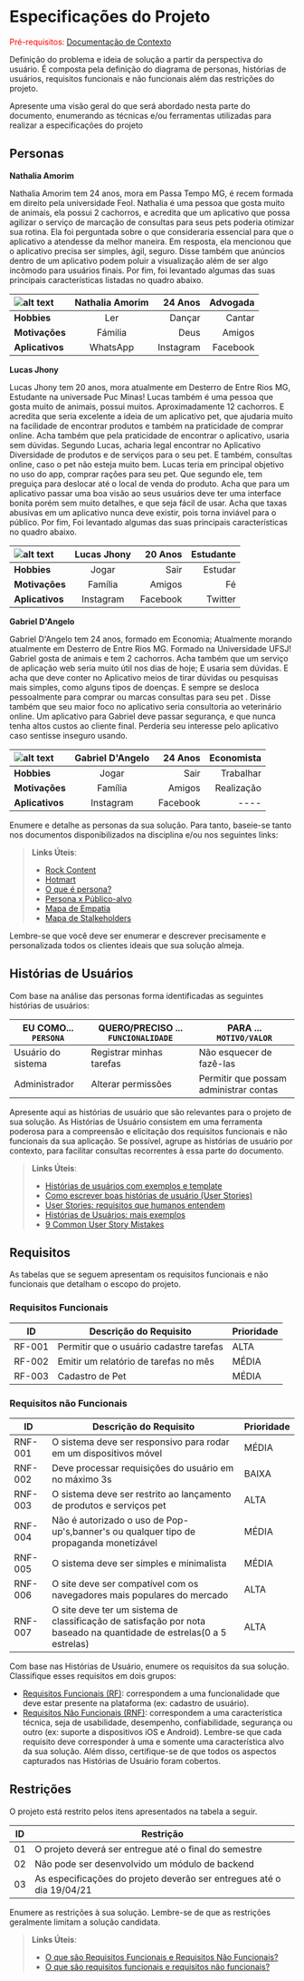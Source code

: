 # Especificações do Projeto

<span style="color:red">Pré-requisitos: <a href="1-Documentação de Contexto.md"> Documentação de Contexto</a></span>

Definição do problema e ideia de solução a partir da perspectiva do usuário. É composta pela definição do  diagrama de personas, histórias de usuários, requisitos funcionais e não funcionais além das restrições do projeto.

Apresente uma visão geral do que será abordado nesta parte do documento, enumerando as técnicas e/ou ferramentas utilizadas para realizar a especificações do projeto

## Personas

<b>Nathalia Amorim</b>

Nathalia Amorim tem 24 anos, mora em Passa Tempo MG, é recem formada em direito pela universidade Feol. Nathalia é uma pessoa que gosta muito de animais, ela possui 2 cachorros, e acredita que um aplicativo que possa agilizar o serviço de marcação de consultas para seus pets poderia otimizar sua rotina. Ela foi perguntada sobre o que consideraria essencial para que o aplicativo a atendesse da melhor maneira. Em resposta, ela mencionou que o aplicativo precisa ser simples, ágil, seguro. Disse também que anúncios dentro de um aplicativo podem poluir a visualização além de ser algo incômodo para usuários finais. Por fim, foi levantado algumas das suas principais características listadas no quadro abaixo.

![alt text](https://user-images.githubusercontent.com/80352124/114281443-c7f9ea80-9a14-11eb-970e-b2d33d3cb4ef.jpg)| Nathalia Amorim | 24 Anos | Advogada
:--------- | :------: | -------: | -------: 
<b>Hobbies</b> | Ler | Dançar | Cantar 
<b>Motivações</b> | Fámilia | Deus | Amigos
<b>Aplicativos</b> | WhatsApp | Instagram | Facebook


<b>Lucas Jhony</b>

Lucas Jhony tem 20 anos, mora atualmente em Desterro de Entre Rios MG, Estudante na universade Puc Minas! Lucas também é uma pessoa que gosta muito de animais, possui muitos. Aproximadamente 12 cachorros. E acredita que seria excelente a ideia de um aplicativo pet, que ajudaria muito na facilidade de encontrar produtos e também na praticidade de comprar online. Acha também que pela praticidade de encontrar o aplicativo, usaria sem dúvidas. Segundo Lucas, acharia legal encontrar no Aplicativo Diversidade de produtos e de serviços para o seu pet. E também, consultas online, caso o pet não esteja muito bem. Lucas teria em principal objetivo no uso do app, comprar rações para seu pet. Que segundo ele, tem preguiça para deslocar até o local de venda do produto. Acha que para um aplicativo passar uma boa visão ao seus usuários deve ter uma interface bonita porém sem muito detalhes, e que seja fácil de usar. Acha que taxas abusivas em um aplicativo nunca deve existir, pois torna inviável para o público. Por fim, Foi levantado algumas das suas principais características no quadro abaixo.


![alt text](https://user-images.githubusercontent.com/80352124/114282433-663c7f00-9a1a-11eb-8ab3-77b6281b4097.jpg)| Lucas Jhony | 20 Anos | Estudante
:--------- | :------: | -------: | -------: 
<b>Hobbies</b> | Jogar | Sair | Estudar 
<b>Motivações</b> | Família | Amigos | Fé
<b>Aplicativos</b> | Instagram | Facebook | Twitter

<b>Gabriel D'Angelo</b>
 
Gabriel D'Angelo tem 24 anos, formado em Economia; Atualmente morando atualmente em Desterro de Entre Rios MG. Formado na Universidade UFSJ! Gabriel  gosta de animais  e tem 2 cachorros. Acha também que um serviço de aplicação web seria  muito útil nos dias de hoje; E usaria sem dúvidas. E acha que deve conter no Aplicativo meios de  tirar dúvidas ou pesquisas mais simples, como alguns tipos de doenças.  E sempre se desloca pessoalmente para comprar ou marcas consultas para seu pet . Disse também  que seu maior foco no aplicativo  seria consultoria ao veterinário online. Um aplicativo para Gabriel deve passar segurança, e que nunca tenha altos custos ao cliente  final. Perderia seu interesse pelo aplicativo caso sentisse inseguro usando.

![alt text](https://user-images.githubusercontent.com/80352124/115093787-d2732300-9ef1-11eb-98e4-5f248349ea5a.png) | Gabriel D'Angelo | 24 Anos | Economista
:--------- | :------: | -------: | -------: 
<b>Hobbies</b> | Jogar | Sair | Trabalhar
<b>Motivações</b> | Família | Amigos | Realização
<b>Aplicativos</b> | Instagram | Facebook |  ----


Enumere e detalhe as personas da sua solução. Para tanto, baseie-se tanto nos documentos disponibilizados na disciplina e/ou nos seguintes links:

> **Links Úteis**:
> - [Rock Content](https://rockcontent.com/blog/personas/)
> - [Hotmart](https://blog.hotmart.com/pt-br/como-criar-persona-negocio/)
> - [O que é persona?](https://resultadosdigitais.com.br/blog/persona-o-que-e/)
> - [Persona x Público-alvo](https://flammo.com.br/blog/persona-e-publico-alvo-qual-a-diferenca/)
> - [Mapa de Empatia](https://resultadosdigitais.com.br/blog/mapa-da-empatia/)
> - [Mapa de Stalkeholders](https://www.racecomunicacao.com.br/blog/como-fazer-o-mapeamento-de-stakeholders/)
>
Lembre-se que você deve ser enumerar e descrever precisamente e personalizada todos os clientes ideais que sua solução almeja.

## Histórias de Usuários

Com base na análise das personas forma identificadas as seguintes histórias de usuários:

|EU COMO... `PERSONA`| QUERO/PRECISO ... `FUNCIONALIDADE` |PARA ... `MOTIVO/VALOR`                 |
|--------------------|------------------------------------|----------------------------------------|
|Usuário do sistema  | Registrar minhas tarefas           | Não esquecer de fazê-las               |
|Administrador       | Alterar permissões                 | Permitir que possam administrar contas |

Apresente aqui as histórias de usuário que são relevantes para o projeto de sua solução. As Histórias de Usuário consistem em uma ferramenta poderosa para a compreensão e elicitação dos requisitos funcionais e não funcionais da sua aplicação. Se possível, agrupe as histórias de usuário por contexto, para facilitar consultas recorrentes à essa parte do documento.

> **Links Úteis**:
> - [Histórias de usuários com exemplos e template](https://www.atlassian.com/br/agile/project-management/user-stories)
> - [Como escrever boas histórias de usuário (User Stories)](https://medium.com/vertice/como-escrever-boas-users-stories-hist%C3%B3rias-de-usu%C3%A1rios-b29c75043fac)
> - [User Stories: requisitos que humanos entendem](https://www.luiztools.com.br/post/user-stories-descricao-de-requisitos-que-humanos-entendem/)
> - [Histórias de Usuários: mais exemplos](https://www.reqview.com/doc/user-stories-example.html)
> - [9 Common User Story Mistakes](https://airfocus.com/blog/user-story-mistakes/)

## Requisitos

As tabelas que se seguem apresentam os requisitos funcionais e não funcionais que detalham o escopo do projeto.

### Requisitos Funcionais

|ID    | Descrição do Requisito  | Prioridade |
|------|-----------------------------------------|----|
|RF-001| Permitir que o usuário cadastre tarefas | ALTA | 
|RF-002| Emitir um relatório de tarefas no mês   | MÉDIA |
|RF-003| Cadastro de Pet   | MÉDIA |



### Requisitos não Funcionais

|ID     | Descrição do Requisito  |Prioridade |
|-------|-------------------------|----|
|RNF-001| O sistema deve ser responsivo para rodar em um dispositivos móvel | MÉDIA | 
|RNF-002| Deve processar requisições do usuário em no máximo 3s |  BAIXA | 
|RNF-003| O sistema deve ser restrito ao lançamento de produtos e serviços pet | ALTA | 
|RNF-004| Não é autorizado o uso de Pop-up's,banner's ou qualquer tipo de propaganda monetizável |  MÉDIA | 
|RNF-005| O sistema deve ser simples e minimalista | MÉDIA | 
|RNF-006| O site deve ser compatível com os navegadores mais populares do mercado | ALTA | 
|RNF-007| O site deve ter um sistema de classificação de satisfação por nota baseado na quantidade de estrelas(0 a 5 estrelas) | ALTA | 


Com base nas Histórias de Usuário, enumere os requisitos da sua solução. Classifique esses requisitos em dois grupos:

- [Requisitos Funcionais
 (RF)](https://pt.wikipedia.org/wiki/Requisito_funcional):
 correspondem a uma funcionalidade que deve estar presente na
  plataforma (ex: cadastro de usuário).
- [Requisitos Não Funcionais
  (RNF)](https://pt.wikipedia.org/wiki/Requisito_n%C3%A3o_funcional):
  correspondem a uma característica técnica, seja de usabilidade,
  desempenho, confiabilidade, segurança ou outro (ex: suporte a
  dispositivos iOS e Android).
Lembre-se que cada requisito deve corresponder à uma e somente uma
característica alvo da sua solução. Além disso, certifique-se de que
todos os aspectos capturados nas Histórias de Usuário foram cobertos.

## Restrições

O projeto está restrito pelos itens apresentados na tabela a seguir.

|ID| Restrição                                             |
|--|-------------------------------------------------------|
|01| O projeto deverá ser entregue até o final do semestre |
|02| Não pode ser desenvolvido um módulo de backend       
|03| As especificações do projeto deverão ser entregues até o dia 19/04/21

Enumere as restrições à sua solução. Lembre-se de que as restrições geralmente limitam a solução candidata.

> **Links Úteis**:
> - [O que são Requisitos Funcionais e Requisitos Não Funcionais?](https://codificar.com.br/requisitos-funcionais-nao-funcionais/)
> - [O que são requisitos funcionais e requisitos não funcionais?](https://analisederequisitos.com.br/requisitos-funcionais-e-requisitos-nao-funcionais-o-que-sao/)
